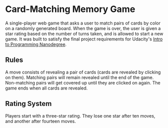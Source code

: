 # Card-Matching Memory Game

A single-player web game that asks a user to match pairs of cards by color on a
randomly generated board. When the game is over, the user is given a star rating
based on the number of turns taken, and is allowed to start a new game. It was
built to satisfy the final project requirements for Udacity's [Intro to Programming Nanodegree](https://www.udacity.com/course/intro-to-programming--ud000).

## Rules

A move consists of revealing a pair of cards (cards are revealed by clicking on
them). Matching pairs will remain revealed until the end of the game.
Non-matching pairs will get covered up until they are clicked on again. The game
ends when all cards are revealed.

## Rating System

Players start with a three-star rating. They lose one star after ten moves, and
another after fourteen moves.
